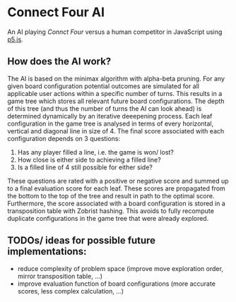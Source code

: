 # Connect Four AI
An AI playing _Connct Four_ versus a human competitor in JavaScript using [p5.js](https://p5js.org/).

## How does the AI work?
The AI is based on the minimax algorithm with alpha-beta pruning. For any given board configuration potential outcomes are simulated for all applicable user actions within a specific number of turns. This results in a game tree which stores all relevant future board configurations. The depth of this tree (and thus the number of turns the AI can look ahead) is determined dynamically by an iterative deeepening process. Each leaf configuration in the game tree is analysed in terms of every horizontal, vertical and diagonal line in size of 4. The final score associated with each configuration depends on 3 questions:
1. Has any player filled a line, i.e. the game is won/ lost?
2. How close is either side to achieving a filled line?
1. Is a filled line of 4 still possible for either side?

These questions are rated with a positive or negative score and summed up to a final evaluation score for each leaf. These scores are propagated from the bottom to the top of the tree and result in path to the optimal score. Furthermore, the score associated with a board configuration is stored in a transposition table with Zobrist hashing. This avoids to fully recompute duplicate configurations in the game tree that were already explored.

## TODOs/ ideas for possible future implementations:
- reduce complexity of problem space (improve move exploration order, mirror transposition table, ...)
- improve evaluation function of board configurations (more accurate scores, less complex calculation, ...)
